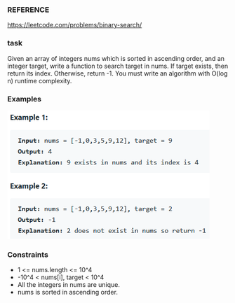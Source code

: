 ### REFERENCE
https://leetcode.com/problems/binary-search/

### task
Given an array of integers nums which is sorted in ascending order, and an integer target, write a function to search target in nums. If target exists, then return its index. Otherwise, return -1.
You must write an algorithm with O(log n) runtime complexity.

### Examples
![alt text](binary-search.PNG)

### Constraints
* 1 <= nums.length <= 10^4
* -10^4 < nums[i], target < 10^4
* All the integers in nums are unique.
* nums is sorted in ascending order.
